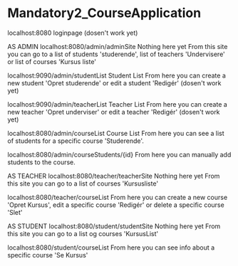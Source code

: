 # Mandatory2_CourseApplication

localhost:8080                            loginpage (dosen't work yet)

AS ADMIN
localhost:8080/admin/adminSite            Nothing here yet
                                          From this site you can go to a list of students 'studerende', list of teachers 'Undervisere'
                                          or list of courses 'Kursus liste'
                                  
localhost:9090/admin/studentList          Student List
                                          From here you can create a new student 'Opret studerende' or
                                          edit a student 'Redigér' (dosen't work yet)

localhost:9090/admin/teacherList          Teacher List
                                          From here you can create a new teacher 'Opret underviser' or
                                          edit a teacher 'Redigér' (dosen't work yet)
                                        
localhost:8080/admin/courseList           Course List
                                          From here you can see a list of students for a specific course 'Studerende'.

localhost:8080/admin/courseStudents/{id}  From here you can manually add students to the course.

AS TEACHER
localhost:8080/teacher/teacherSite        Nothing here yet
                                          From this site you can go to a list of courses 'Kursusliste'
                                          
localhost:8080/teacher/courseList         From here you can create a new course 'Opret Kursus', edit a specific course 'Redigér'
                                          or delete a specific course 'Slet'
                                          
AS STUDENT
localhost:8080/student/studentSite        Nothing here yet
                                          From this site you can go to a list og courses 'KursusList'
                                          
localhost:8080/student/courseList         From here you can see info about a specific course 'Se Kursus'

                                        
